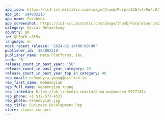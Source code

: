 ```yaml
---
app_icon: https://is1-ssl.mzstatic.com/image/thumb/Purple126/v4/9a/c0/17/9ac01784-0889-c761-5331-da3328a76420/Icon-Production-0-0-1x_U007emarketing-0-7-0-85-220.png/1024x1024bb.png
app_id: '284882215'
app_name: Facebook
app_screenshot: https://is1-ssl.mzstatic.com/image/thumb/PurpleSource116/v4/1e/75/3f/1e753fba-751d-53a8-aa9f-6e27e3c1c2da/8ec56420-598d-414d-932c-ca0d460f95ef_iOS-6.5-Home.png/1284x2778bb.png
category: Social Networking
country: BR
id: QL5gC6-c8f5x
language: en
most_recent_release: '2024-02-14T00:00:00'
publisher_id: '284882218'
publisher_name: Meta Platforms, Inc.
rank: '3'
release_count_in_past_year: '58'
release_count_in_past_year_category: 40
release_count_in_past_year_top_in_category: 40
rep_email: nehemoyia.young@bitrise.io
rep_first_name: Nehemoyiah
rep_full_name: Nehemoyiah Young
rep_linkedin: https://uk.linkedin.com/in/anna-magnussen-0977131b
rep_phone: +1 512-577-4531
rep_photo: nehemoyiah.jpg
rep_title: Business Development Rep
store: itunes_connect
---
```


